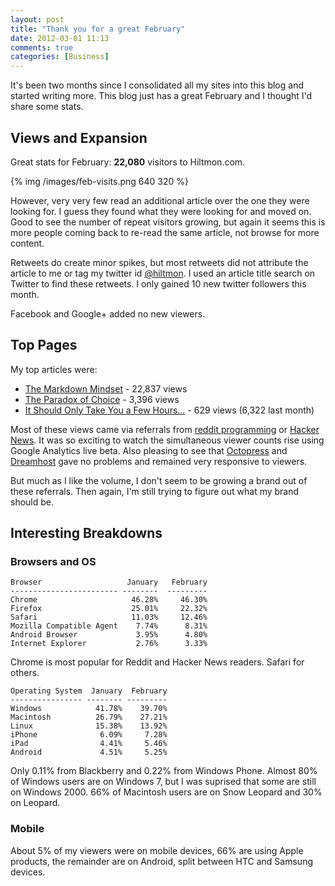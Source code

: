 ```yaml
---
layout: post
title: "Thank you for a great February"
date: 2012-03-01 11:13
comments: true
categories: [Business]
---
```


It's been two months since I consolidated all my sites into this blog and started writing more. This blog just has a great February and I thought I'd share some stats.

<!--more-->

## Views and Expansion

Great stats for February: **22,080** visitors to Hiltmon.com.

{% img /images/feb-visits.png 640 320 %}

However, very very few read an additional article over the one they were looking for. I guess they found what they were looking for and moved on. Good to see the number of repeat visitors growing, but again it seems this is more people coming back to re-read the same article, not browse for more content.

Retweets do create minor spikes, but most retweets did not attribute the article to me or tag my twitter id [@hiltmon](https://twitter.com/hiltmon). I used an article title search on Twitter to find these retweets. I only gained 10 new twitter followers this month.

Facebook and Google+ added no new viewers.

## Top Pages

My top articles were:

* [The Markdown Mindset](http://www.hiltmon.com/blog/2012/02/20/the-markdown-mindset/) - 22,837 views
* [The Paradox of Choice](http://www.hiltmon.com/blog/2012/02/01/the-paradox-of-choice/) - 3,396 views
* [It Should Only Take You a Few Hours...](http://www.hiltmon.com/blog/2012/01/11/it-should-only-take-you-a-few-hours-dot-dot-dot/) - 629 views (6,322 last month)

Most of these views came via referrals from [reddit programming](http://www.reddit.com/r/programming/) or [Hacker News](http://news.ycombinator.com/news). It was so exciting to watch the simultaneous viewer counts rise using Google Analytics live beta. Also pleasing to see that [Octopress](http://octopress.org/) and [Dreamhost](http://dreamhost.com/) gave no problems and remained very responsive to viewers.

But much as I like the volume, I don't seem to be growing a brand out of these referrals. Then again, I'm still trying to figure out what my brand should be.

## Interesting Breakdowns

### Browsers and OS

	Browser                   January   February
	------------------------ --------  ---------
	Chrome                     46.28%     46.30%
	Firefox                    25.01%     22.32%
	Safari                     11.03%     12.46%
	Mozilla Compatible Agent    7.74%      8.31%
	Android Browser             3.95%      4.80%
	Internet Explorer           2.76%      3.33%

Chrome is most popular for Reddit and Hacker News readers. Safari for others.

	Operating System  January  February
	---------------- -------- ---------
	Windows            41.78%    39.70%
	Macintosh          26.79%    27.21%
	Linux              15.38%    13.92%
	iPhone              6.09%     7.28%
	iPad                4.41%     5.46%
	Android             4.51%     5.25%

Only 0.11% from Blackberry and 0.22% from Windows Phone. Almost 80% of Windows users are on Windows 7, but I was suprised that some are still on Windows 2000. 66% of Macintosh users are on Snow Leopard and 30% on Leopard.

### Mobile

About 5% of my viewers were on mobile devices, 66% are using Apple products, the remainder are on Android, split between HTC and Samsung devices.
